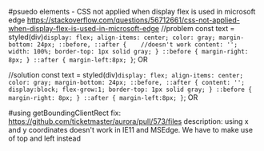 #psuedo elements - CSS not applied when display flex is used in microsoft edge
https://stackoverflow.com/questions/56712661/css-not-applied-when-display-flex-is-used-in-microsoft-edge
//problem
const text = styled(div)`
    display: flex;
    align-items: center;
    color: gray;
    margin-bottom: 24px;
    ::before, ::after {    //doesn't work
        content: '';
        width: 100%;
        border-top: 1px solid gray;
      }
    ::before {
        margin-right: 8px;
      }
    ::after {
        margin-left:8px;
  }
`;
<text>OR</text>

//solution
const text = styled(div)`
    display: flex;
    align-items: center;
    color: gray;
    margin-bottom: 24px;
    ::before, ::after {
        content: '';
        display:block;
        flex-grow:1;
        border-top: 1px solid gray;
      }
    ::before {
        margin-right: 8px;
      }
    ::after {
        margin-left:8px;
  }
`;
<text>OR</text> 

#using getBoundingClientRect
fix: https://github.com/ticketmaster/aurora/pull/573/files
description: using x and y coordinates doesn't work in IE11 and MSEdge. We have to make use of top and left instead
